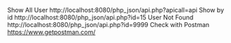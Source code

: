 Show All User http://localhost:8080/php_json/api.php?apicall=api
Show by id http://localhost:8080/php_json/api.php?id=15
User Not Found http://localhost:8080/php_json/api.php?id=9999
Check with Postman https://www.getpostman.com/
